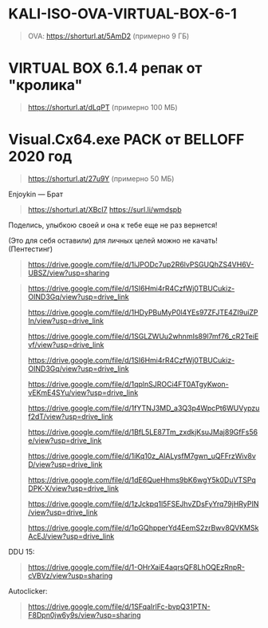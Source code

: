 # KALI-ISO-OVA-VIRTUAL-BOX-6-1

>OVA: https://shorturl.at/5AmD2  (примерно 9 ГБ)

# VIRTUAL BOX 6.1.4 репак от "кролика"
> https://shorturl.at/dLqPT (примерно 100 МБ)

# Visual.Cx64.exe PACK от BELLOFF 2020 год
> https://shorturl.at/27u9Y (примерно 50 МБ)
>
> 
Enjoykin — Брат
> https://shorturl.at/XBcI7
> https://surl.li/wmdspb


Поделись, улыбкою своей и она к тебе еще не раз вернется!

(Это для себя оставили) для личных целей можно не качать! (Пентестинг)
> https://drive.google.com/file/d/1iJPODc7up2R6lvPSGUQhZS4VH6V-UBSZ/view?usp=sharing

> https://drive.google.com/file/d/1SI6Hmi4rR4CzfWj0TBUCukiz-OIND3Gq/view?usp=drive_link
>
> https://drive.google.com/file/d/1HDyPBuMyP0l4YEs97ZFJTE4ZI9uiZPIn/view?usp=drive_link
>
> https://drive.google.com/file/d/1SGLZWUu2whnmIs89l7mf76_cR2TeiEvf/view?usp=drive_link
>
> https://drive.google.com/file/d/1SI6Hmi4rR4CzfWj0TBUCukiz-OIND3Gq/view?usp=drive_link
>
> https://drive.google.com/file/d/1qplnSJROCi4FT0ATgyKwon-vEKmE4SYu/view?usp=drive_link
>
> https://drive.google.com/file/d/1fYTNJ3MD_a3Q3p4WpcPt6WUVypzuf2dT/view?usp=drive_link
>
> https://drive.google.com/file/d/1BfL5LE87Tm_zxdkjKsuJMaj89GfFs56e/view?usp=drive_link
>
> https://drive.google.com/file/d/1iKq10z_AIALysfM7gwn_uQFFrzWiv8vD/view?usp=drive_link
>
> https://drive.google.com/file/d/1dE6QueHhms9bK6wgY5k0DuVTSPqDPK-X/view?usp=drive_link
>
> https://drive.google.com/file/d/1zJckpq1l5FSEJhvZDsFyYrq79jHRyPIN/view?usp=drive_link
>
> https://drive.google.com/file/d/1pGQhpperYd4EemS2zrBwv8QVKMSkAcEJ/view?usp=drive_link

DDU 15:
> https://drive.google.com/file/d/1-OHrXaiE4aqrsQF8LhOQEzRnpR-cVBVz/view?usp=sharing


Autoclicker:
> https://drive.google.com/file/d/1SFqaIrlFc-bvpQ31PTN-F8Dpn0jw6y9s/view?usp=sharing
